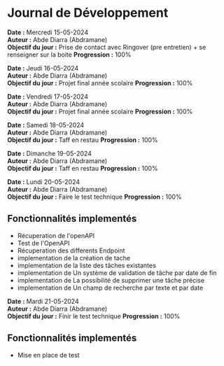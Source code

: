 # Journal de Développement


**Date :** Mercredi 15-05-2024   
**Auteur :** Abde Diarra (Abdramane)  
**Objectif du jour :** Prise de contact avec Ringover (pre entretien) + se renseigner sur la boite
**Progression :** 100%

**Date :** Jeudi 16-05-2024   
**Auteur :** Abde Diarra (Abdramane)  
**Objectif du jour :** Projet final année scolaire 
**Progression :** 100%

**Date :** Vendredi 17-05-2024   
**Auteur :** Abde Diarra (Abdramane)  
**Objectif du jour :** Projet final année scolaire 
**Progression :** 100%

**Date :** Samedi 18-05-2024   
**Auteur :** Abde Diarra (Abdramane)  
**Objectif du jour :** Taff en restau
**Progression :** 100%

**Date :** Dimanche 19-05-2024   
**Auteur :** Abde Diarra (Abdramane)  
**Objectif du jour :** Taff en restau
**Progression :** 100%

**Date :** Lundi 20-05-2024   
**Auteur :** Abde Diarra (Abdramane)  
**Objectif du jour :** Faire le test technique 
**Progression :** 100%
## Fonctionnalités implementés
- Récuperation de l'openAPI
- Test de l'OpenAPI 
- Récuperation des differents Endpoint
- implementation de la création de tache
- implementation de la liste des tâches existantes
- implementation de Un système de validation de tâche par date de fin
- implementation de La possibilité de supprimer une tâche précise 
- implementation de Un champ de recherche par texte et par date

**Date :** Mardi 21-05-2024   
**Auteur :** Abde Diarra (Abdramane)  
**Objectif du jour :** Finir le test technique 
**Progression :** 100%
## Fonctionnalités implementés
- Mise en place de test







